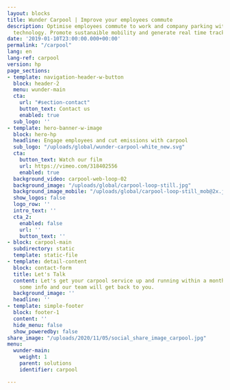 ```yaml
---
layout: blocks
title: Wunder Carpool | Improve your employees commute
description: Optimise employees commute to work and company parking with our carpooling
  technology. Promote sustanaible mobility and generate real time tracking reports.
date: '2019-01-10T23:00:00.000+00:00'
permalink: "/carpool"
lang: en
lang-ref: carpool
version: hp
page_sections:
- template: navigation-header-w-button
  block: header-2
  menu: wunder-main
  cta:
    url: "#section-contact"
    button_text: Contact us
    enabled: true
  sub_logo: ''
- template: hero-banner-w-image
  block: hero-hp
  headline: Engage employees and cut emissions with carpool
  sub_logo: "/uploads/global/wunder-carpool-white_new.svg"
  cta:
    button_text: Watch our film
    url: https://vimeo.com/318402556
    enabled: true
  background_video: carpool-web-loop-02
  background_image: "/uploads/global/carpool-loop-still.jpg"
  background_image_mobile: "/uploads/global/carpool-loop-still_mob@2x.jpg"
  show_logos: false
  logo_row: ''
  intro_text: ''
  cta_2:
    enabled: false
    url: ''
    button_text: ''
- block: carpool-main
  subdirectory: static
  template: static-file
- template: detail-content
  block: contact-form
  title: Let's Talk
  content: Let's get your carpool service up and running within a month. Let us know
    some info and our team will get back to you.
  background_image: ''
  headline: ''
- template: simple-footer
  block: footer-1
  content: ''
  hide_menu: false
  show_poweredby: false
share_image: "/uploads/2020/11/05/social_share_image_carpool.jpg"
menu:
  wunder-main:
    weight: 1
    parent: solutions
    identifier: carpool

---
```

